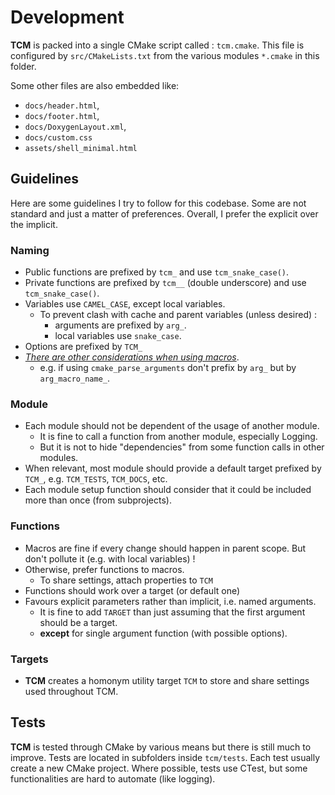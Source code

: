 # Development

__TCM__ is packed into a single CMake script called : `tcm.cmake`.
This file is configured by `src/CMakeLists.txt` from the various modules `*.cmake` in this folder.

Some other files are also embedded like:
* `docs/header.html`, 
* `docs/footer.html`, 
* `docs/DoxygenLayout.xml`, 
* `docs/custom.css` 
* `assets/shell_minimal.html` 
 

## Guidelines

Here are some guidelines I try to follow for this codebase.
Some are not standard and just a matter of preferences.
Overall, I prefer the explicit over the implicit.


### Naming

* Public functions are prefixed by `tcm_` and use `tcm_snake_case()`.
* Private functions are prefixed by `tcm__` (double underscore) and use `tcm_snake_case()`.
* Variables use `CAMEL_CASE`, except local variables.
    * To prevent clash with cache and parent variables (unless desired) :
      * arguments are prefixed by `arg_`.
      * local variables use `snake_case`.
* Options are prefixed by `TCM_`
* _[There are other considerations when using macros](https://cmake.org/cmake/help/latest/command/cmake_parse_arguments.html)_.
  * e.g. if using `cmake_parse_arguments` don't prefix by `arg_` but by `arg_macro_name_`.


### Module

* Each module should not be dependent of the usage of another module.
  * It is fine to call a function from another module, especially Logging.
  * But it is not to hide "dependencies" from some function calls in other modules.
* When relevant, most module should provide a default target prefixed by `TCM_`, e.g. `TCM_TESTS`, `TCM_DOCS`, etc.
* Each module setup function should consider that it could be included more than once (from subprojects).


### Functions

* Macros are fine if every change should happen in parent scope. But don't pollute it (e.g. with local variables) !
* Otherwise, prefer functions to macros.
  * To share settings, attach properties to `TCM`
* Functions should work over a target (or default one)
* Favours explicit parameters rather than implicit, i.e. named arguments.
  * It is fine to add `TARGET` than just assuming that the first argument should be a target.
  * __except__ for single argument function (with possible options).


### Targets

* __TCM__ creates a homonym utility target `TCM` to store and share settings used throughout TCM.


## Tests

__TCM__ is tested through CMake by various means but there is still much to improve.
Tests are located in subfolders inside `tcm/tests`.
Each test usually create a new CMake project.
Where possible, tests use CTest, but some functionalities are hard to automate (like logging).

